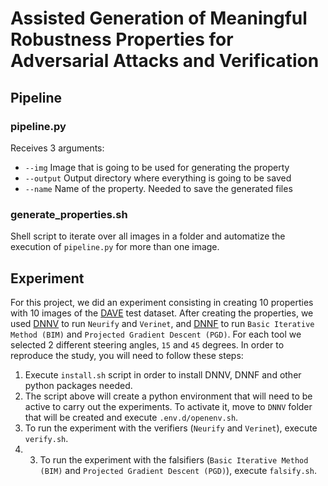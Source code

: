 # Assisted Generation of Meaningful Robustness Properties for Adversarial Attacks and Verification

## Pipeline
### <span>pipeline.py</span>
Receives 3 arguments:
- `--img` Image that is going to be used for generating the property
- `--output` Output directory where everything is going to be saved
- `--name` Name of the property. Needed to save the generated files

### <span>generate_properties.sh</span>
Shell script to iterate over all images in a folder and automatize the execution of `pipeline.py` for more than one image.

## Experiment
For this project, we did an experiment consisting in creating 10 properties with 10 images of the [DAVE](https://github.com/udacity/self-driving-car) test dataset. After creating the properties, we used [DNNV](https://github.com/dlshriver/DNNV) to run `Neurify` and `Verinet`, and [DNNF](https://github.com/dlshriver/DNNF) to run `Basic Iterative Method (BIM)` and `Projected Gradient Descent (PGD)`. For each tool we selected 2 different steering angles, `15` and `45` degrees. In order to reproduce the study, you will need to follow these steps:
1. Execute `install.sh` script in order to install DNNV, DNNF and other python packages needed.
2. The script above will create a python environment that will need to be active to carry out the experiments. To activate it, move to `DNNV` folder that will be created and execute `.env.d/openenv.sh`.
3. To run the experiment with the verifiers (`Neurify` and `Verinet`), execute `verify.sh`.
4. 3. To run the experiment with the falsifiers (`Basic Iterative Method (BIM)` and `Projected Gradient Descent (PGD)`), execute `falsify.sh`.